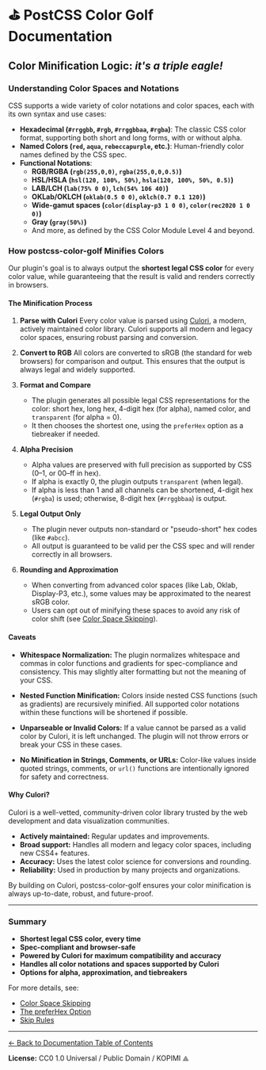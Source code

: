 # ⛳️ PostCSS Color Golf Documentation

## Color Minification Logic: _it's a triple eagle!_

### Understanding Color Spaces and Notations

CSS supports a wide variety of color notations and color spaces, each with its own syntax and use cases:

- **Hexadecimal (`#rrggbb`, `#rgb`, `#rrggbbaa`, `#rgba`)**: The classic CSS color format, supporting both short and long forms, with or without alpha.
- **Named Colors (`red`, `aqua`, `rebeccapurple`, etc.)**: Human-friendly color names defined by the CSS spec.
- **Functional Notations**:
  - **RGB/RGBA (`rgb(255,0,0)`, `rgba(255,0,0,0.5)`)**
  - **HSL/HSLA (`hsl(120, 100%, 50%)`, `hsla(120, 100%, 50%, 0.5)`)**
  - **LAB/LCH (`lab(75% 0 0)`, `lch(54% 106 40)`)**
  - **OKLab/OKLCH (`oklab(0.5 0 0)`, `oklch(0.7 0.1 120)`)**
  - **Wide-gamut spaces (`color(display-p3 1 0 0)`, `color(rec2020 1 0 0)`)**
  - **Gray (`gray(50%)`)**
  - And more, as defined by the CSS Color Module Level 4 and beyond.

### How postcss-color-golf Minifies Colors

Our plugin's goal is to always output the **shortest legal CSS color** for every color value, while guaranteeing that the result is valid and renders correctly in browsers.

#### The Minification Process

1. **Parse with Culori**
   Every color value is parsed using [Culori](https://culorijs.org/), a modern, actively maintained color library. Culori supports all modern and legacy color spaces, ensuring robust parsing and conversion.

2. **Convert to RGB**
   All colors are converted to sRGB (the standard for web browsers) for comparison and output. This ensures that the output is always legal and widely supported.

3. **Format and Compare**
   - The plugin generates all possible legal CSS representations for the color: short hex, long hex, 4-digit hex (for alpha), named color, and `transparent` (for alpha = 0).
   - It then chooses the shortest one, using the `preferHex` option as a tiebreaker if needed.

4. **Alpha Precision**
   - Alpha values are preserved with full precision as supported by CSS (0–1, or 00–ff in hex).
   - If alpha is exactly 0, the plugin outputs `transparent` (when legal).
   - If alpha is less than 1 and all channels can be shortened, 4-digit hex (`#rgba`) is used; otherwise, 8-digit hex (`#rrggbbaa`) is output.

5. **Legal Output Only**
   - The plugin never outputs non-standard or "pseudo-short" hex codes (like `#abcc`).
   - All output is guaranteed to be valid per the CSS spec and will render correctly in all browsers.

6. **Rounding and Approximation**
   - When converting from advanced color spaces (like Lab, Oklab, Display-P3, etc.), some values may be approximated to the nearest sRGB color.
   - Users can opt out of minifying these spaces to avoid any risk of color shift (see [Color Space Skipping](./color-space-skipping.md)).

#### Caveats

- **Whitespace Normalization:**
  The plugin normalizes whitespace and commas in color functions and gradients for spec-compliance and consistency. This may slightly alter formatting but not the meaning of your CSS.

- **Nested Function Minification:**
  Colors inside nested CSS functions (such as gradients) are recursively minified. All supported color notations within these functions will be shortened if possible.

- **Unparseable or Invalid Colors:**
  If a value cannot be parsed as a valid color by Culori, it is left unchanged. The plugin will not throw errors or break your CSS in these cases.

- **No Minification in Strings, Comments, or URLs:**
  Color-like values inside quoted strings, comments, or `url()` functions are intentionally ignored for safety and correctness.

#### Why Culori?

Culori is a well-vetted, community-driven color library trusted by the web development and data visualization communities.
- **Actively maintained:** Regular updates and improvements.
- **Broad support:** Handles all modern and legacy color spaces, including new CSS4+ features.
- **Accuracy:** Uses the latest color science for conversions and rounding.
- **Reliability:** Used in production by many projects and organizations.

By building on Culori, postcss-color-golf ensures your color minification is always up-to-date, robust, and future-proof.

---

### Summary

- **Shortest legal CSS color, every time**
- **Spec-compliant and browser-safe**
- **Powered by Culori for maximum compatibility and accuracy**
- **Handles all color notations and spaces supported by Culori**
- **Options for alpha, approximation, and tiebreakers**

For more details, see:
- [Color Space Skipping](./color-space-skipping.md)
- [The preferHex Option](./prefer-hex.md)
- [Skip Rules](./skip-rules.md)

---

[← Back to Documentation Table of Contents](./README.md)

**License:** CC0 1.0 Universal / Public Domain / KOPIMI ⟁
